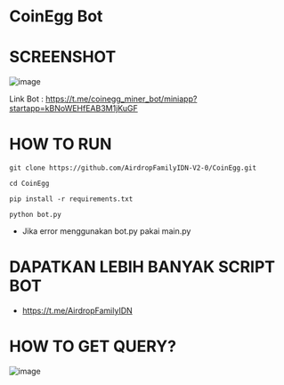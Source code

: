 # CoinEgg Bot
# SCREENSHOT

![image](https://github.com/AirdropFamilyIDN-V2-0/CoinEgg/assets/169967728/aa121f35-0504-4593-a99c-22d0258f765e)


Link Bot : https://t.me/coinegg_miner_bot/miniapp?startapp=kBNoWEHfEAB3M1jKuGF

# HOW TO RUN
```
git clone https://github.com/AirdropFamilyIDN-V2-0/CoinEgg.git
```
```
cd CoinEgg
```
```
pip install -r requirements.txt
```
```
python bot.py
```
- Jika error menggunakan bot.py pakai main.py


# DAPATKAN LEBIH BANYAK SCRIPT BOT
- https://t.me/AirdropFamilyIDN
# HOW TO GET QUERY?

![image](https://github.com/AirdropFamilyIDN-V2-0/CoinEgg/assets/169967728/9743c68e-3b64-4416-adc8-7d8d0a67d256)
